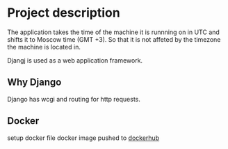 # Project description

The application takes the time of the machine it is runnning on in UTC and shifts it to Moscow time (GMT +3). So that it is not affeted by the timezone the machine is located in.

Djangj is used as a web application framework.

## Why Django
Django has wcgi and routing for http requests.


## Docker
setup docker file 
docker image pushed to [dockerhub](https://hub.docker.com/repository/docker/nyahonk/devops_course/tags)
